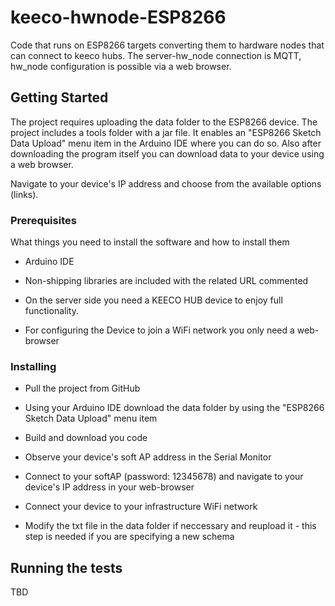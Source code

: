 # keeco-hwnode-ESP8266

Code that runs on ESP8266 targets converting them to hardware nodes that can connect to keeco hubs. The server-hw_node connection is MQTT, hw_node configuration is possible via a web browser.

## Getting Started

The project requires uploading the data folder to the ESP8266 device. The project includes a tools folder with a jar file. It enables an "ESP8266 Sketch Data Upload" menu item in the Arduino IDE where you can do so. Also after downloading the program itself you can download data to your device using a web browser.

Navigate to your device's IP address and choose from the available options (links).

### Prerequisites

What things you need to install the software and how to install them

- Arduino IDE

- Non-shipping libraries are included with the related URL commented

- On the server side you need a KEECO HUB device to enjoy full functionality.

- For configuring the Device to join a WiFi network you only need a web-browser 

### Installing

- Pull the project from GitHub

- Using your Arduino IDE download the data folder by using the "ESP8266 Sketch Data Upload" menu item

- Build and download you code

- Observe your device's soft AP address in the Serial Monitor

- Connect to your softAP (password: 12345678) and navigate to your device's IP address in your web-browser

- Connect your device to your infrastructure WiFi network

- Modify the txt file in the data folder if neccessary and reupload it - this step is needed if you are specifying a new schema


## Running the tests

TBD




